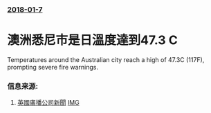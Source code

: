 ### [2018-01-7](/news/2018/01/7/index.md)

##### 
# 澳洲悉尼市是日溫度達到47.3 C 

Temperatures around the Australian city reach a high of 47.3C (117F), prompting severe fire warnings.


### 信息来源:

1. [英國廣播公司新聞](http://www.bbc.com/news/world-australia-42595180) [IMG](https://ichef.bbci.co.uk/images/ic/1024x576/p05t39dw.jpg)
